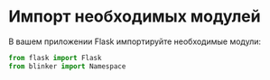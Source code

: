 # Импорт необходимых модулей

В вашем приложении Flask импортируйте необходимые модули:

```python
from flask import Flask
from blinker import Namespace
```
